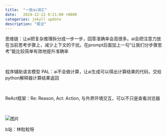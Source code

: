 ```yaml
---
title:  "一些ai词汇"
date:   2024-12-22 9:21:00 +0800
categories: jekyll update
description: "笔记"
---
```


思维链：让ai把复杂推理拆分成一步一步，回答准确率会高很多。ai会把注意力放在当前思考步骤上，减少上下文的干扰。在prompt后面加上一句“让我们分步骤思考”能比较简单有效地提升准确率

<br/>

程序辅助语言模型 PAL：ai不会做计算，让ai生成可以得出计算结果的代码，交给python解释器计算结果返回

<br/>

ReAct框架：Re: Reason, Act: Action, 与外界环境交互，可以不只是查看浏览器

<br/>

![图片]({{site.baseurl}}/assets/img/2024122201.png)

b站：林粒粒呀